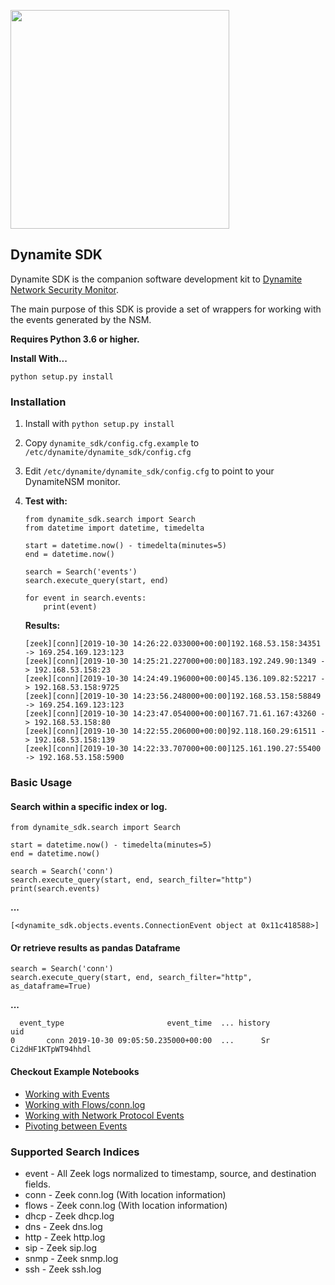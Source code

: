 <a href="http://dynamite.ai"><img src="https://github.com/vlabsio/dynamite-nsm/raw/master/img/dynamite-analytics.png" width="350" height="auto"></a>


## Dynamite SDK

Dynamite SDK is the companion software development kit to [Dynamite Network Security Monitor](https://github.com/DynamiteAI/dynamite-nsm).

The main purpose of this SDK is provide a set of wrappers for working with the events generated by the NSM.


**Requires Python 3.6 or higher.**

**Install With...**

```
python setup.py install
```

### Installation

1. Install with `python setup.py install`
2. Copy `dynamite_sdk/config.cfg.example` to `/etc/dynamite/dynamite_sdk/config.cfg`
3. Edit `/etc/dynamite/dynamite_sdk/config.cfg` to point to your DynamiteNSM monitor.
4. **Test with:**
    ```
    from dynamite_sdk.search import Search
    from datetime import datetime, timedelta
    
    start = datetime.now() - timedelta(minutes=5)
    end = datetime.now()
    
    search = Search('events')
    search.execute_query(start, end)
    
    for event in search.events:
        print(event)
    ```
    
    **Results:**
    ```
    [zeek][conn][2019-10-30 14:26:22.033000+00:00]192.168.53.158:34351 -> 169.254.169.123:123
    [zeek][conn][2019-10-30 14:25:21.227000+00:00]183.192.249.90:1349 -> 192.168.53.158:23
    [zeek][conn][2019-10-30 14:24:49.196000+00:00]45.136.109.82:52217 -> 192.168.53.158:9725
    [zeek][conn][2019-10-30 14:23:56.248000+00:00]192.168.53.158:58849 -> 169.254.169.123:123
    [zeek][conn][2019-10-30 14:23:47.054000+00:00]167.71.61.167:43260 -> 192.168.53.158:80
    [zeek][conn][2019-10-30 14:22:55.206000+00:00]92.118.160.29:61511 -> 192.168.53.158:139
    [zeek][conn][2019-10-30 14:22:33.707000+00:00]125.161.190.27:55400 -> 192.168.53.158:5900
    ```

### Basic Usage


#### Search within a specific index or log.

```
from dynamite_sdk.search import Search

start = datetime.now() - timedelta(minutes=5)
end = datetime.now()

search = Search('conn')
search.execute_query(start, end, search_filter="http")
print(search.events)
```

**...**

```
[<dynamite_sdk.objects.events.ConnectionEvent object at 0x11c418588>]
```

#### Or retrieve results as pandas Dataframe

```
search = Search('conn')
search.execute_query(start, end, search_filter="http", as_dataframe=True)
```

**...**

```
  event_type                       event_time  ... history                 uid
0       conn 2019-10-30 09:05:50.235000+00:00  ...      Sr  Ci2dHF1KTpWT94hhdl
```

#### Checkout Example Notebooks
- [Working with Events](https://github.com/DynamiteAI/dynamite-sdk-lite/blob/master/notebooks/getting_started/working_with_events.ipynb)
- [Working with Flows/conn.log](https://github.com/DynamiteAI/dynamite-sdk-lite/blob/master/notebooks/getting_started/working_with_flows_conn_log.ipynb)
- [Working with Network Protocol Events](https://github.com/DynamiteAI/dynamite-sdk-lite/blob/master/notebooks/getting_started/working_with_network_protocol_events.ipynb)
- [Pivoting between Events](https://github.com/DynamiteAI/dynamite-sdk-lite/blob/master/notebooks/getting_started/pivoting_between_events.ipynb)

### Supported Search Indices

- event - All Zeek logs normalized to timestamp, source, and destination fields.
- conn  - Zeek conn.log (With location information)
- flows - Zeek conn.log (With location information)
- dhcp  - Zeek dhcp.log
- dns   - Zeek dns.log
- http  - Zeek http.log
- sip   - Zeek sip.log
- snmp  - Zeek snmp.log
- ssh   - Zeek ssh.log

